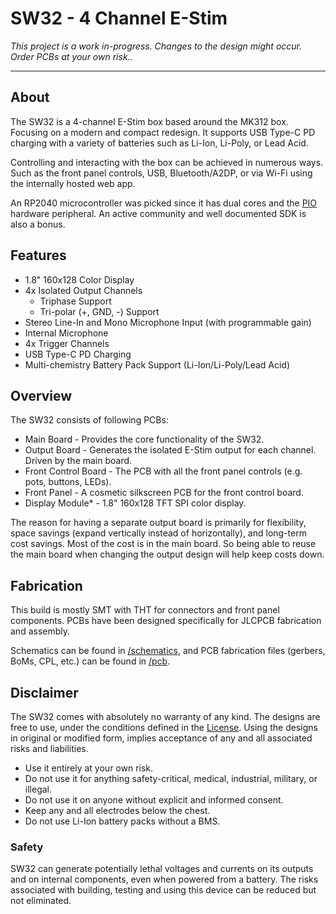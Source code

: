 # SW32 - 4 Channel E-Stim

*This project is a work in-progress. Changes to the design might occur. Order PCBs at your own risk..*

---

## About

The SW32 is a 4-channel E-Stim box based around the MK312 box. Focusing on a modern and compact redesign. It supports USB Type-C PD charging with a variety of batteries such as Li-Ion, Li-Poly, or Lead Acid.

Controlling and interacting with the box can be achieved in numerous ways. Such as the front panel controls, USB, Bluetooth/A2DP, or via Wi-Fi using the internally hosted web app.

An RP2040 microcontroller was picked since it has dual cores and the [PIO](https://www.raspberrypi.com/documentation/pico-sdk/hardware.html#rpip27a2111bf36b4a04eb7b) hardware peripheral. An active community and well documented SDK is also a bonus.

## Features

* 1.8" 160x128 Color Display
* 4x Isolated Output Channels
  * Triphase Support
  * Tri-polar (+, GND, -) Support
* Stereo Line-In and Mono Microphone Input (with programmable gain)
* Internal Microphone
* 4x Trigger Channels
* USB Type-C PD Charging
* Multi-chemistry Battery Pack Support (Li-Ion/Li-Poly/Lead Acid)

## Overview

The SW32 consists of following PCBs:

* Main Board - Provides the core functionality of the SW32.
* Output Board - Generates the isolated E-Stim output for each channel. Driven by the main board.
* Front Control Board - The PCB with all the front panel controls (e.g. pots, buttons, LEDs).
* Front Panel - A cosmetic silkscreen PCB for the front control board.
* Display Module* - 1.8" 160x128 TFT SPI color display.

The reason for having a separate output board is primarily for flexibility, space savings (expand vertically instead of horizontally), and long-term cost savings. Most of the cost is in the main board. So being able to reuse the main board when changing the output design will help keep costs down.

## Fabrication

This build is mostly SMT with THT for connectors and front panel components. PCBs have been designed specifically for JLCPCB fabrication and assembly.

Schematics can be found in [/schematics](/schematics), and PCB fabrication files (gerbers, BoMs, CPL, etc.) can be found in [/pcb](/pcb).

## Disclaimer

The SW32 comes with absolutely no warranty of any kind. The designs are free to use, under the conditions defined in the [License](LICENSE.md). Using the designs in original or modified form, implies acceptance of any and all associated risks and liabilities.

* Use it entirely at your own risk.
* Do not use it for anything safety-critical, medical, industrial, military, or illegal.
* Do not use it on anyone without explicit and informed consent.
* Keep any and all electrodes below the chest.
* Do not use Li-Ion battery packs without a BMS.

### Safety

SW32 can generate potentially lethal voltages and currents on its outputs and on internal components, even when powered from a battery. The risks associated with building, testing and using this device can be reduced but not eliminated.
